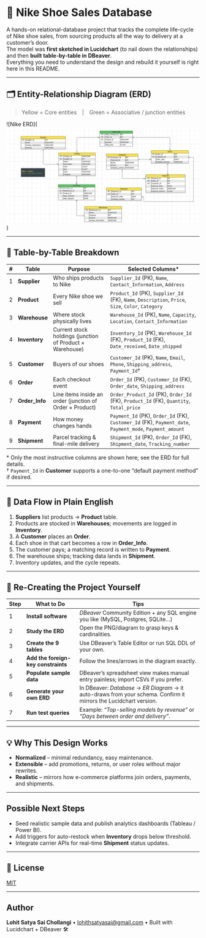 # 👟 Nike Shoe Sales Database  

A hands-on relational-database project that tracks the complete life-cycle of Nike shoe sales, from sourcing products all the way to delivery at a customer’s door.  
The model was **first sketched in Lucidchart** (to nail down the relationships) and then **built table-by-table in DBeaver**.  
Everything you need to understand the design and rebuild it yourself is right here in this README.

---

## 🗂️ Entity-Relationship Diagram (ERD)

> Yellow = Core entities | Green = Associative / junction entities

![Nike ERD](![Nike ERD](images/Screenshot%202025-06-05%20204957.png))

---

## 🧱 Table-by-Table Breakdown

| # | Table | Purpose | Selected Columns* |
|---|-------|---------|-------------------|
| 1 | **Supplier** | Who ships products to Nike | `Supplier_Id` (PK), `Name`, `Contact_Information`, `Address` |
| 2 | **Product** | Every Nike shoe we sell | `Product_Id` (PK), `Supplier_Id` (FK), `Name`, `Description`, `Price`, `Size`, `Color`, `Category` |
| 3 | **Warehouse** | Where stock physically lives | `Warehouse_Id` (PK), `Name`, `Capacity`, `Location`, `Contact_Information` |
| 4 | **Inventory** | Current stock holdings (junction of Product × Warehouse) | `Inventory_Id` (PK), `Warehouse_Id` (FK), `Product_Id` (FK), `Date_received`, `Date_shipped` |
| 5 | **Customer** | Buyers of our shoes | `Customer_Id` (PK), `Name`, `Email`, `Phone`, `Shipping_address`, `Payment_Id`† |
| 6 | **Order** | Each checkout event | `Order_Id` (PK), `Customer_Id` (FK), `Order_date`, `Shipping_address` |
| 7 | **Order_Info** | Line items inside an order (junction of Order × Product) | `Order_Product_Id` (PK), `Order_Id` (FK), `Product_Id` (FK), `Quantity`, `Total_price` |
| 8 | **Payment** | How money changes hands | `Payment_Id` (PK), `Order_Id` (FK), `Customer_Id` (FK), `Payment_date`, `Payment_mode`, `Payment_amount` |
| 9 | **Shipment** | Parcel tracking & final-mile delivery | `Shipment_Id` (PK), `Order_Id` (FK), `Shipment_date`, `Tracking_number` |

\* Only the most instructive columns are shown here; see the ERD for full details.  
† `Payment_Id` in **Customer** supports a one-to-one “default payment method” if desired.

---

## 🔄 Data Flow in Plain English

1. **Suppliers** list products → **Product** table.  
2. Products are stocked in **Warehouses**; movements are logged in **Inventory**.  
3. A **Customer** places an **Order**.  
4. Each shoe in that cart becomes a row in **Order_Info**.  
5. The customer pays; a matching record is written to **Payment**.  
6. The warehouse ships; tracking data lands in **Shipment**.  
7. Inventory updates, and the cycle repeats.

---

## 🚀 Re-Creating the Project Yourself

| Step | What to Do | Tips |
|------|------------|------|
| 1 | **Install software** | *DBeaver* Community Edition + any SQL engine you like (MySQL, Postgres, SQLite…) |
| 2 | **Study the ERD** | Open the PNG/diagram to grasp keys & cardinalities. |
| 3 | **Create the 9 tables** | Use DBeaver’s Table Editor or run SQL DDL of your own. |
| 4 | **Add the foreign-key constraints** | Follow the lines/arrows in the diagram exactly. |
| 5 | **Populate sample data** | DBeaver’s spreadsheet view makes manual entry painless; import CSVs if you prefer. |
| 6 | **Generate your own ERD** | In DBeaver: *Database* → *ER Diagram* → it auto-draws from your schema. Confirm it mirrors the Lucidchart version. |
| 7 | **Run test queries** | Example: *“Top-selling models by revenue”* or *“Days between order and delivery”*. |

---

## 💡 Why This Design Works

* **Normalized** – minimal redundancy, easy maintenance.  
* **Extensible** – add promotions, returns, or user roles without major rewrites.  
* **Realistic** – mirrors how e-commerce platforms join orders, payments, and shipments.  

---

## Possible Next Steps

- Seed realistic sample data and publish analytics dashboards (Tableau / Power BI).  
- Add triggers for auto-restock when **Inventory** drops below threshold.  
- Integrate carrier APIs for real-time **Shipment** status updates.  

---

## 📄 License

[MIT](LICENSE)

---

## Author

**Lohit Satya Sai Chollangi** • lohithsatyasai@gmail.com • Built with Lucidchart + DBeaver 🛠️
